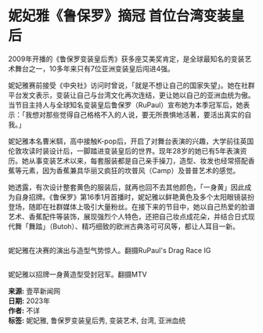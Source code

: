 # 妮妃雅《鲁保罗》摘冠 首位台湾变装皇后

2009年开播的《鲁保罗变装皇后秀》获多座艾美奖肯定，是全球最知名的变装艺术舞台之一，10多年来只有7位亚洲变装皇后闯进4强。

妮妃雅赛前接受《中央社》访问时曾说，「就是不想让自己的国家失望」。她在社群平台发文表示，变装让自己与台湾文化再次连结，更让她以自己的亚洲血统为傲。当节目主持人与全球知名变装皇后鲁保罗（RuPaul）宣布她为本季冠军后，她表示：「我想对那些觉得自己格格不入的人说，要无所畏惧地活著，要活出真实的自我。」

妮妃雅本名曹米駬，高中接触K-pop后，开启了对舞台表演的兴趣，大学前往英国伦敦攻读时装设计后，一脚踏进变装皇后的世界。现年28岁的她已有5年表演资历。她从事变装艺术以来，每套服装都是自己亲手操刀，造型、妆发也经常搭配香蕉等元素，因为香蕉兼具华丽又疯狂的坎普风（Camp）及普普艺术的感觉。

她透露，有次设计整套黄色的服装后，就再也回不去其他颜色，「一身黄」因此成为自身招牌。《鲁保罗》第16季1月首播时，妮妃雅以鲜艳黄色及多个太阳眼镜装扮登场，随即在社群媒体上吸引大量粉丝。在接下来的节目中，她以自己热爱的脸谱艺术、香蕉配件等装饰，展现强烈个人特色，还把自己妆点成花朵，并结合日式现代舞「舞踏」（Butoh）、精巧细致的欧洲古典洛可可风等，都让人耳目一新。

![妮妃雅在决赛的演出与造型气势惊人。翻摄RuPaul's Drag Race IG](data:image/jpeg;base64,R0lGODdhAQABAPAAAMPDwwAAACwAAAAAAQABAAACAkQBADs=)

妮妃雅在决赛的演出与造型气势惊人。翻摄RuPaul's Drag Race IG

![妮妃雅以招牌一身黄造型受封冠军。翻摄MTV](data:image/jpeg;base64,R0lGODdhAQABAPAAAMPDwwAAACwAAAAAAQABAAACAkQBADs=)

妮妃雅以招牌一身黄造型受封冠军。翻摄MTV

**来源:** 壹苹新闻网  
**日期:** 2023年  
**作者:** 不详  
**标签:** 妮妃雅, 鲁保罗变装皇后秀, 变装艺术, 台湾, 亚洲血统
